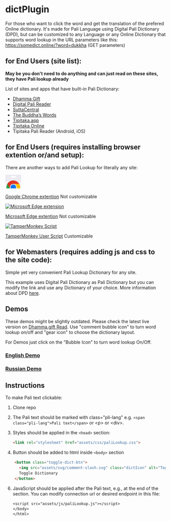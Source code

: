 # dictPlugin

For those who want to click the word and get the translation of the prefered Online dictionary. It's made for Pali Language using Digital Pali Dictionary (DPD), but can be customized to any Language or any Online Dictionary that supports word lookup in the URL parameters like this: https://somedict.online/?word=dukkha (GET parameters)

## for End Users (site list):
**May be you don't need to do anything and can just read on these sites, they have Pali lookup already**

List of sites and apps that have built-in Pali Dictionary:

- [Dhamma Gift](https://dhamma.gift/read.php) 
- [Digital Pali Reader](https://digiralpalireader.online/)
- [SuttaCentral](https://suttacentral.net/) 
- [The Buddha’s Words](https://thebuddhaswords.net/)  
- [Tipitaka.app](https://tipitaka.app)
- [Tipitaka Online](https://tipitakapali.org/)  
- Tipitaka Pali Reader (Android, iOS)

## for End Users (requires installing browser extention or/and setup):
There are another ways to add Pali Lookup for literally any site:

<a href="https://chromewebstore.google.com/detail/dhammagift-search-and-wor/dnnogjdcmhbiobpnkhdbfnfjnjlikabd">
    <img src="https://github.com/o28o/dictPlugin/blob/05cd3024e0642520e46d07e287a6b686e8032068/assets/chrome-store.jpg?raw=true" alt="Google Chrome extension" width="50">
</a> 

[Google Chrome extention](https://chromewebstore.google.com/detail/dhammagift-search-and-wor/dnnogjdcmhbiobpnkhdbfnfjnjlikabd) Not customizable


<a href="https://microsoftedge.microsoft.com/addons/detail/dhammagift-search-and-wo/aokegkhdaijkikbdocanadeghllhfmhj">
    <img src="https://github.com/user-attachments/assets/7a378ce4-cedf-4d98-adcf-a0a8e4a729fe" alt="Microsoft Edge extension" width="50">
</a> 

[Microsoft Edge extention](https://microsoftedge.microsoft.com/addons/detail/dhammagift-search-and-wo/aokegkhdaijkikbdocanadeghllhfmhj) Not customizable

<a href="https://github.com/o28o/dictPlugin/blob/main/ExtentionMethod.md">
    <img src="https://github.com/user-attachments/assets/e20515b1-0061-4af7-8689-95a818ff1932" alt="TamperMonkey Script" width="50">
</a> 

[TamperMonkey User Script](https://github.com/o28o/dictPlugin/blob/main/ExtentionMethod.md) Customizable

## for Webmasters (requires adding js and css to the site code): 
Simple yet very convenient Pali Lookup Dictionary for any site.

This example uses Digital Pali Dictionary as Pali Dictionary but you can modify the link and use any Dictionary of your choice. 
More information about DPD [here](https://github.com/digitalpalidictionary/dpd-db). 

## Demos
These demos might be slightly outdated. 
Please check the latest live version on [Dhamma.gift Read](https://dhamma.gift/sc/?q=sn56.11). Use "comment bubble icon" to turn word lookup on/off and "gear icon" to choose the dictionary layout.

For Demos just click on the "Bubble Icon" to turn word lookup On/Off.

### [English Demo](https://o28o.github.io/plugin/index.html?s=pi$)

### [Russian Demo](https://o28o.github.io/plugin/demo-ru-ml.html?s=dukkh)

## Instructions

To make Pali text clickable:


1.  Clone repo 
2.  The Pali text should be marked with class="pli-lang" e.g. `<span class="pli-lang">Pali text</span>` or \<p\> or \<div\>.
   
3. Styles should be applied in the `<head>` section:
   ```html
   <link rel="stylesheet" href="assets/css/paliLookup.css">
   ```   
4. Button should be added to html inside `<body>` section
```html
    <button class="toggle-dict-btn">
      <img src="assets/svg/comment-slash.svg" class="dictIcon" alt="Toggle Dictionary">
      Toggle Dictionary
    </button>
```
6. JavaScript should be applied after the Pali text, e.g., at the end of the </body> section. You can modify connection url or desired endpoint in this file:
   ```
   <script src="assets/js/paliLookup.js"></script>
   </body>
   </html>
   ```
   

